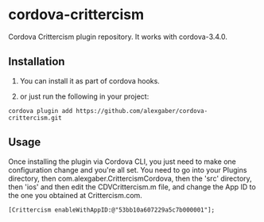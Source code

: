# cordova-crittercism

Cordova Crittercism plugin repository. It works with cordova-3.4.0.

## Installation

1. You can install it as part of cordova hooks.

2. or just run the following in your project:

```
cordova plugin add https://github.com/alexgaber/cordova-crittercism.git
```

## Usage

Once installing the plugin via Cordova CLI, you just need to make one configuration change and you're all set.  You need to go into your Plugins directory, then com.alexgaber.CrittercismCordova, then the 'src' directory, then 'ios' and then edit the CDVCrittercism.m file, and change the App ID to the one you obtained at Crittercism.com.

```
[Crittercism enableWithAppID:@"53bb10a607229a5c7b000001"];  
